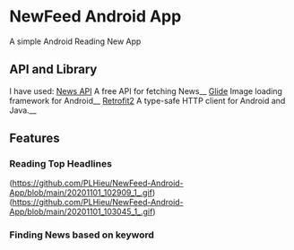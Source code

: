 # NewFeed Android App
A simple Android Reading New App
## API and Library
I have used: 
[News API](https://newsapi.org/) A free API for fetching News__
[Glide](https://github.com/bumptech/glide) Image loading framework for Android__
[Retrofit2](https://github.com/square/retrofit) A type-safe HTTP client for Android and Java.__

## Features
### Reading Top Headlines
(https://github.com/PLHieu/NewFeed-Android-App/blob/main/20201101_102909_1_.gif)
(https://github.com/PLHieu/NewFeed-Android-App/blob/main/20201101_103045_1_.gif)

### Finding News based on keyword
